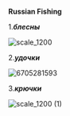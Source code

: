 **Russian Fishing**

1.***блесны***

![scale_1200](https://github.com/user-attachments/assets/1b52bf65-9414-4b71-96b4-b06d2c73844c)

2.***удочки***

![6705281593](https://github.com/user-attachments/assets/e8c93864-7823-4981-a6f9-74846b58118b)

3.***крючки***

![scale_1200 (1)](https://github.com/user-attachments/assets/eac3859d-cba2-4878-9e26-72bbb02c619b)


